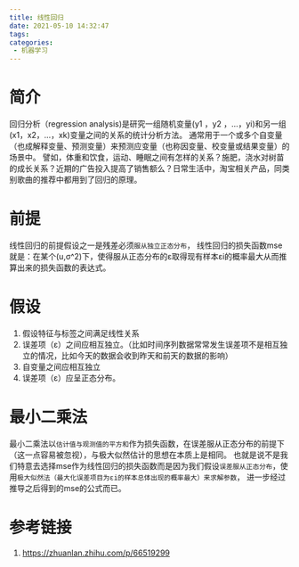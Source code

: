 ```yaml
---
title: 线性回归
date: 2021-05-10 14:32:47
tags:
categories:
 - 机器学习 
---
```


# 简介

回归分析（regression analysis)是研究一组随机变量(y1 ，y2 ，…，yi)和另一组(x1，x2，…，xk)变量之间的关系的统计分析方法。
通常用于一个或多个自变量（也成解释变量、预测变量）来预测应变量（也称因变量、校变量或结果变量）的场景中。
譬如，体重和饮食，运动、睡眠之间有怎样的关系？施肥，浇水对树苗的成长关系？近期的广告投入提高了销售额么？日常生活中，淘宝相关产品，同类别歌曲的推荐中都用到了回归的原理。

# 前提

线性回归的前提假设之一是残差必须`服从独立正态分布`，
线性回归的损失函数mse就是：在某个(u,σ^2)下，使得服从正态分布的ε取得现有样本εi的概率最大从而推算出来的损失函数的表达式。

# 假设

1. 假设特征与标签之间满足线性关系
2. 误差项（ε）之间应相互独立。（比如时间序列数据常常发生误差项不是相互独立的情况，比如今天的数据会收到昨天和前天的数据的影响）
3. 自变量之间应相互独立
4. 误差项（ε）应呈正态分布。

# 最小二乘法

最小二乘法以`估计值与观测值的平方和`作为损失函数，在误差服从正态分布的前提下（这一点容易被忽视），与极大似然估计的思想在本质上是相同。
也就是说不是我们特意去选择mse作为线性回归的损失函数而是因为我们假设`误差服从正态分布`，使用`极大似然法（最大化误差项目为εi的样本总体出现的概率最大）来求解参数`，
进一步经过推导之后得到的mse的公式而已。

# 参考链接

1. https://zhuanlan.zhihu.com/p/66519299